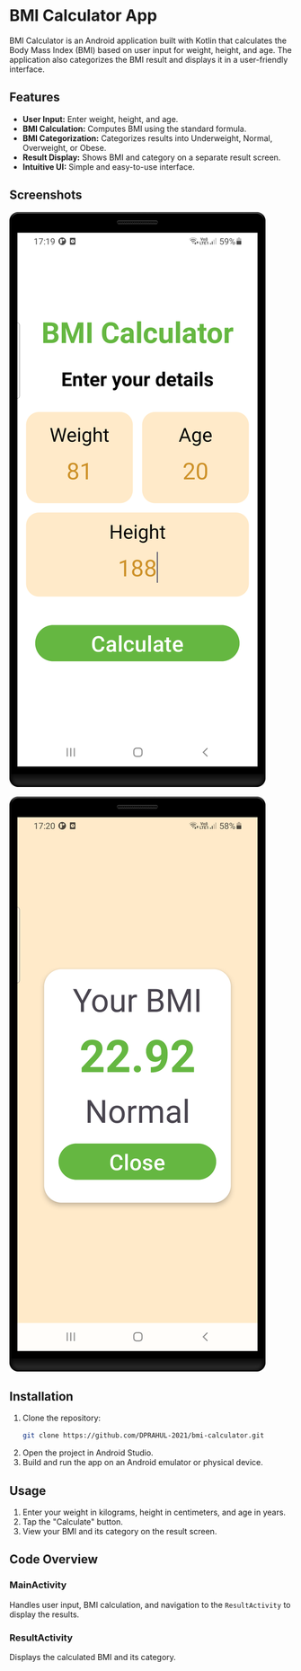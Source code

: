 # BMI Calculator App

BMI Calculator is an Android application built with Kotlin that calculates the Body Mass Index (BMI) based on user input for weight, height, and age. The application also categorizes the BMI result and displays it in a user-friendly interface.

## Features
- **User Input:** Enter weight, height, and age.
- **BMI Calculation:** Computes BMI using the standard formula.
- **BMI Categorization:** Categorizes results into Underweight, Normal, Overweight, or Obese.
- **Result Display:** Shows BMI and category on a separate result screen.
- **Intuitive UI:** Simple and easy-to-use interface.

## Screenshots
![Step1](/Details.png)

![Step2](/Result.png)

## Installation
1. Clone the repository:
    ```sh
    git clone https://github.com/DPRAHUL-2021/bmi-calculator.git
    ```
2. Open the project in Android Studio.
3. Build and run the app on an Android emulator or physical device.

## Usage
1. Enter your weight in kilograms, height in centimeters, and age in years.
2. Tap the "Calculate" button.
3. View your BMI and its category on the result screen.

## Code Overview
### MainActivity
Handles user input, BMI calculation, and navigation to the `ResultActivity` to display the results.

### ResultActivity
Displays the calculated BMI and its category.
